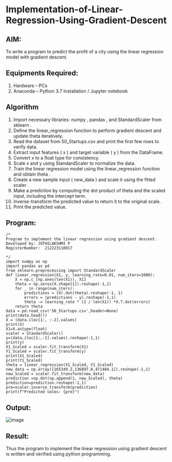 # Implementation-of-Linear-Regression-Using-Gradient-Descent

## AIM:
To write a program to predict the profit of a city using the linear regression model with gradient descent.

## Equipments Required:
1. Hardware – PCs
2. Anaconda – Python 3.7 Installation / Jupyter notebook

## Algorithm
1. Import necessary libraries: numpy , pandas , and StandardScaler from sklearn .
2. Define the linear_regression function to perform gradient descent and
update theta iteratively.
3. Read the dataset from 50_Startups.csv and print the first few rows to verify data.
4. Extract input features ( x ) and target variable ( y ) from the DataFrame.
5. Convert x to a float type for consistency.
6. Scale x and y using StandardScaler to normalize the data.
7. Train the linear regression model using the linear_regression function and obtain theta .
8. Create a new sample input ( new_data ) and scale it using the fitted scaler .
9. Make a prediction by computing the dot product of theta and the scaled input, including the
intercept term.
10. Inverse-transform the predicted value to return it to the original scale.
11. Print the predicted value.

## Program:
```
/*
Program to implement the linear regression using gradient descent.
Developed by: JOTHILAKSHMI P
RegisterNumber:  212223110017

*/
import numpy as np
import pandas as pd
from sklearn.preprocessing import StandardScaler
def linear_regression(X1, y, learning_rate=0.01, num_iters=1000):
    X = np.c_[np.ones(len(X1)), X1]
    theta = np.zeros(X.shape[1]).reshape(-1,1)
    for _ in range(num_iters):
        predictions = (X).dot(theta).reshape(-1, 1)
        errors = (predictions - y).reshape(-1,1)
        theta -= learning_rate * (1 / len(X1)) *X.T.dot(errors)
    return theta
data = pd.read_csv('50_Startups.csv',header=None)
print(data.head())
X = (data.iloc[1:, :-2].values)
print(X)
X1=X.astype(float)
scaler = StandardScaler()
y=(data.iloc[1:,-1].values).reshape(-1,1)
print(y)
X1_Scaled = scaler.fit_transform(X1)
Y1_Scaled = scaler.fit_transform(y)
print(X1_Scaled)
print(Y1_Scaled)
theta = linear_regression(X1_Scaled, Y1_Scaled)
new_data = np.array([165349.2,136897.8,471484.1]).reshape(-1,1)
new_Scaled = scaler.fit_transform(new_data)
prediction =np.dot(np.append(1, new_Scaled), theta)
prediction=prediction.reshape(-1,1)
pre=scaler.inverse_transform(prediction)
print(f"Predicted vales: {pre}")

```

## Output:
![image](https://github.com/user-attachments/assets/e28d6ea7-0cff-4fe1-8a1f-d5a4244ab591)


## Result:
Thus the program to implement the linear regression using gradient descent is written and verified using python programming.
